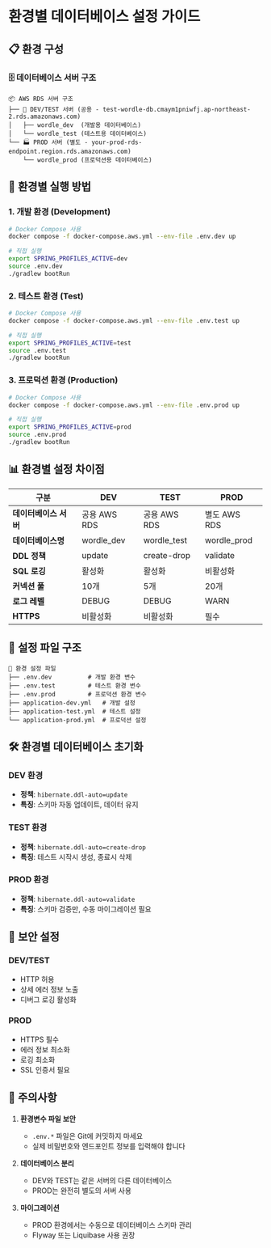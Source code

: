 # 환경별 데이터베이스 설정 가이드

## 📋 환경 구성

### 🗄️ 데이터베이스 서버 구조
```
📦 AWS RDS 서버 구조
├── 🔧 DEV/TEST 서버 (공용 - test-wordle-db.cmaym1pniwfj.ap-northeast-2.rds.amazonaws.com)
│   ├── wordle_dev  (개발용 데이터베이스)
│   └── wordle_test (테스트용 데이터베이스)
└── 🏭 PROD 서버 (별도 - your-prod-rds-endpoint.region.rds.amazonaws.com)
    └── wordle_prod (프로덕션용 데이터베이스)
```

## 🚀 환경별 실행 방법

### 1. 개발 환경 (Development)
```bash
# Docker Compose 사용
docker compose -f docker-compose.aws.yml --env-file .env.dev up

# 직접 실행
export SPRING_PROFILES_ACTIVE=dev
source .env.dev
./gradlew bootRun
```

### 2. 테스트 환경 (Test)
```bash
# Docker Compose 사용
docker compose -f docker-compose.aws.yml --env-file .env.test up

# 직접 실행
export SPRING_PROFILES_ACTIVE=test
source .env.test
./gradlew bootRun
```

### 3. 프로덕션 환경 (Production)
```bash
# Docker Compose 사용
docker compose -f docker-compose.aws.yml --env-file .env.prod up

# 직접 실행
export SPRING_PROFILES_ACTIVE=prod
source .env.prod
./gradlew bootRun
```

## 📊 환경별 설정 차이점

| 구분 | DEV | TEST | PROD |
|------|-----|------|------|
| **데이터베이스 서버** | 공용 AWS RDS | 공용 AWS RDS | 별도 AWS RDS |
| **데이터베이스명** | wordle_dev | wordle_test | wordle_prod |
| **DDL 정책** | update | create-drop | validate |
| **SQL 로깅** | 활성화 | 활성화 | 비활성화 |
| **커넥션 풀** | 10개 | 5개 | 20개 |
| **로그 레벨** | DEBUG | DEBUG | WARN |
| **HTTPS** | 비활성화 | 비활성화 | 필수 |

## 🔧 설정 파일 구조

```
📁 환경 설정 파일
├── .env.dev          # 개발 환경 변수
├── .env.test         # 테스트 환경 변수  
├── .env.prod         # 프로덕션 환경 변수
├── application-dev.yml   # 개발 설정
├── application-test.yml  # 테스트 설정
└── application-prod.yml  # 프로덕션 설정
```

## 🛠️ 환경별 데이터베이스 초기화

### DEV 환경
- **정책**: `hibernate.ddl-auto=update`
- **특징**: 스키마 자동 업데이트, 데이터 유지

### TEST 환경  
- **정책**: `hibernate.ddl-auto=create-drop`
- **특징**: 테스트 시작시 생성, 종료시 삭제

### PROD 환경
- **정책**: `hibernate.ddl-auto=validate`
- **특징**: 스키마 검증만, 수동 마이그레이션 필요

## 🔐 보안 설정

### DEV/TEST
- HTTP 허용
- 상세 에러 정보 노출
- 디버그 로깅 활성화

### PROD
- HTTPS 필수
- 에러 정보 최소화
- 로깅 최소화
- SSL 인증서 필요

## 📝 주의사항

1. **환경변수 파일 보안**
   - `.env.*` 파일은 Git에 커밋하지 마세요
   - 실제 비밀번호와 엔드포인트 정보를 입력해야 합니다

2. **데이터베이스 분리**
   - DEV와 TEST는 같은 서버의 다른 데이터베이스
   - PROD는 완전히 별도의 서버 사용

3. **마이그레이션**
   - PROD 환경에서는 수동으로 데이터베이스 스키마 관리
   - Flyway 또는 Liquibase 사용 권장
